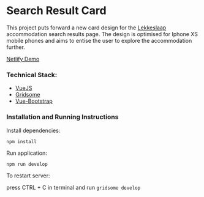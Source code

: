 # Search Result Card 

This project puts forward a new card design for the [Lekkeslaap](https://www.lekkeslaap.co.za/) accommodation search results page. The design is optimised for Iphone XS mobile phones and aims to entise the user to explore the accommodation further.

[Netlify Demo](https://objective-bartik-f2be8e.netlify.app/)

### Technical Stack:
- [VueJS](https://vuejs.org/)
- [Gridsome](https://gridsome.org/)
- [Vue-Bootstrap](https://bootstrap-vue.org/)

### Installation and Running Instructions

Install dependencies:

`npm install`

Run application:

`npm run develop`

To restart server:

press CTRL + C in terminal and run `gridsome develop`
